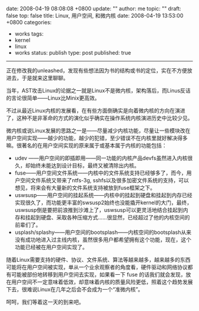 date: 2008-04-19 08:08:08 +0800
update: ""
author: me
topic: ""
draft: false
top: false
title: Linux, 用户空间, 和微内核
date: 2008-04-19 13:53:00 +0800
categories:
- works
tags:
- kernel
- linux
- works
status: publish
type: post
published: true
---
<p>正在修改我的unleashed，发现有些想法因为书的结构或书的定位，实在不方便放进去，于是就来这里聊聊。</p>

<p>当年，AST攻击Linux的论据之一就是Linux不是微内核，架构落后，而Linus反诘的言论很简单——Linux比Minix更高效。</p>

<p>不过从最近Linux内核的发展看，在有些方面倒确实是向着微内核的方向在演进了，这种不是非革命的方式的演化似乎确实在操作系统内核演进历史中比较少见。</p>

<p>微内核或说Linux发展的思路之一是——尽量减少内核功能，尽量让一些模块改在用户空间实现——越少的功能，越少的犯错，至少错误不在内核里就好解决得多嘛。很著名的在用户空间实现的原来属于或基本属于内核的功能包括：</p>

<ul>

<li>udev ——用户空间的即插即用——同一功能的内核产品devfs虽然进入内核很久，却始终未能达到设计目标，最终又被清除出内核。 </li>

<li>fuse——用户空间文件系统——内核中的文件系统支持已经够多了，而今，用户空间文件系统又带来了ntfs-3g, sshfs以及很多加密文件系统的支持，可以想见，将来会有大量新的文件系统支持被放到fuse框架之下。 </li>

<li>uswsusp——用户空间的挂起系统——内核中的挂起到硬盘和挂起到内存已经实现很久了，而功能更丰富的swsusp2始终也没能撬开kernel的大门，最终，uswsusp倒是要把前浪推到沙滩上了，uswsusp可以更灵活地结合挂起到内存和挂起到硬盘、采取各种压缩方式……很显然，已经超过了他的内核空间的前辈们了。 </li>

<li>usplash/splashy——用户空间的bootsplash——内核空间的bootsplash从来没有成功地进入过主线内核，虽然很多用户都希望拥有这个功能，现在，这个功能已经被在用户空间实现了。</li>

</ul>

<p>随着Linux需要支持的硬件、协议、文件系统、算法等越来越多，越来越多的东西可能将在用户空间被实现，单从一个业余观察者的角度看，硬件驱动和网络协议都有可能被部份地转移到用户空间去实现，如果看一下 fuse 的话我们就会发现，放在用户空间不一定意味着低效，却意味着内核的质量风险更低，照着这个趋势发展下去，很难说Linux在几年之后会不会成为一个“准微内核”。</p>

<p>呵呵，我们等着这一天的到来吧。</p>
